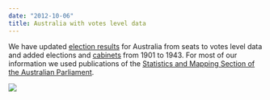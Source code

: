 ```yaml
---
date: "2012-10-06"
title: Australia with votes level data
---
```


We have updated [election results](http://dev.parlgov.org/data/aus/election-parliament/) for Australia from
seats to votes level data and added elections and [cabinets](http://dev.parlgov.org/data/aus/cabinet-party/) from 1901 to 1943. For most of our information we used publications of the
[Statistics and Mapping Section of the Australian Parliament](http://www.aph.gov.au/About_Parliament/Parliamentary_Departments/Parliamentary_Library/).

![](/images/parliament-european-union.jpg)
